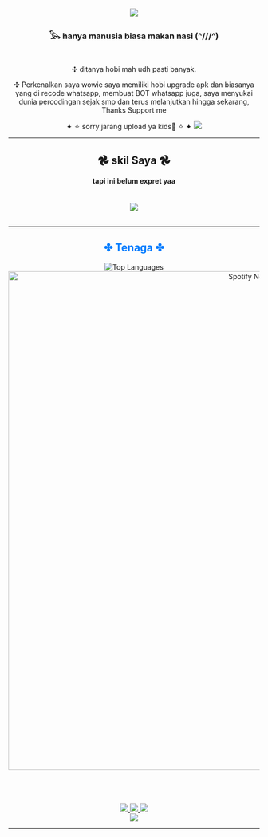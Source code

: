 <h1 align="center">
<img src="https://readme-typing-svg.herokuapp.com?font=Righteous&size=35&center=true&vCenter=true&width=600&height=70&duration=2000&pause=1000&waitBeforeDelete=1500&color=FF0000&lines=Halo+semua!;Aku+Owinn;Selamat+datang+di...;Github+aku" />
<h3 align="center"> 𓅂 hanya manusia biasa makan nasi (^///^) </h3>

<br/>

<div align="center">
 
✣ ditanya hobi mah udh pasti banyak.

✣ Perkenalkan saya wowie saya memiliki hobi upgrade apk dan biasanya yang di recode whatsapp, membuat BOT whatsapp juga, saya menyukai dunia percodingan sejak smp dan terus melanjutkan hingga sekarang, Thanks Support me 

✦ ✧ sorry jarang upload ya kids🗿 ✧ ✦
<img src="https://files.catbox.moe/yqrxxv.png" />
 </div>
 <hr/>
 
<h2 align="center"> 𖣘 skil Saya 𖣘</h2>
<h4 align="center">tapi ini belum expret yaa</h4>
<br/>
<div align="center">
    <img src="https://skillicons.dev/icons?i=html,css,vscode,github,javascript,nodejs,git" /><br>
</div>
<br/>
<hr/>

<h2 align="center" style="color: #007bff;"> ✤ Tenaga ✤ </h2>

<div align="center">
<img src="https://github-readme-stats.vercel.app/api/top-langs/?username=Takamiwaa&layout=compact&theme=blue-green&border_radius=10" alt="Top Languages"/>
  <a href="https://data-card-for-spotify.herokuapp.com/card?user_id=313nilcmenul6wwrpytg3ttwdjxu">
    <img src="https://data-card-for-spotify.herokuapp.com/api/card?user_id=313nilcmenul6wwrpytg3ttwdjxu" alt="Spotify Now Playing" width="1000"/>
  </a>
</div>
  <br/><br/>
<br/>
<br/>
<div align="center"> 
  <a href="mailto:animesensei198@gmail.com">
    <img src="https://img.shields.io/badge/Gmail-333333?style=for-the-badge&logo=gmail&logoColor=red" />
  </a>
 <a href="https://www.tiktok.com/@wowieeameeza" target="_blank">
    <img src="https://img.shields.io/badge/TikTok-000000?style=for-the-badge&logo=tiktok&logoColor=white" target="_blank" />
</a>
<a href="https://github.com/Takamiwaa" target="_blank">
   <img src="https://img.shields.io/badge/GitHub-181717?style=for-the-badge&logo=github&logoColor=blue" target="_blank" />
</a>
</div>
<div align="center">
   <img src="https://files.catbox.moe/1e8qz3.jpg" />

 </div>
<hr/>
<br/>
<br/>
